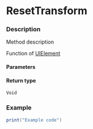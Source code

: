 # ResetTransform
### Description
Method description

Function of [UIElement](/classes/UIElement/)

#### Parameters

#### Return type
`Void`

### Example
```lua
print("Example code")
```
